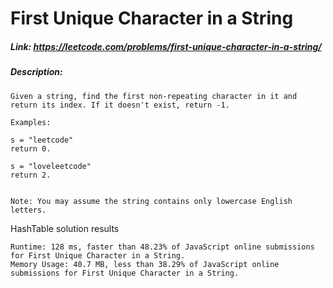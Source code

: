 #  First Unique Character in a String

##### Link: https://leetcode.com/problems/first-unique-character-in-a-string/

##### Description:

```
Given a string, find the first non-repeating character in it and return its index. If it doesn't exist, return -1.

Examples:

s = "leetcode"
return 0.

s = "loveleetcode"
return 2.
 

Note: You may assume the string contains only lowercase English letters.
```

HashTable solution results

```
Runtime: 128 ms, faster than 48.23% of JavaScript online submissions for First Unique Character in a String.
Memory Usage: 40.7 MB, less than 38.29% of JavaScript online submissions for First Unique Character in a String.
```